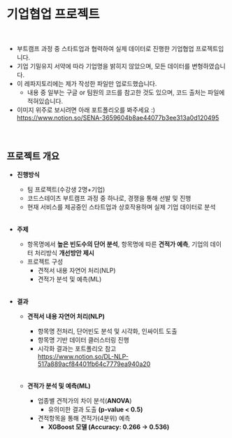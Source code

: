 # 기업협업 프로젝트
<br>

- 부트캠프 과정 중 스타트업과 협력하여 실제 데이터로 진행한 기업협업 프로젝트입니다.
- 기업 기밀유지 서약에 따라 기업명을 밝히지 않았으며, 모든 데이터를 변형하였습니다.
- 이 레파지토리에는 제가 작성한 파일만 업로드했습니다.
  - 내용 중 일부는 구글 or 팀원의 코드를 참고한 것도 있으며, 코드 출처는 파일에 적혀있습니다.
- 이미지 위주로 보시려면 아래 포트폴리오를 봐주세요 :) <br>
https://www.notion.so/SENA-3659604b8ae44077b3ee313a0d120495
<br><br><br>
  
  
## 프로젝트 개요

- **진행방식**
  - 팀 프로젝트(수강생 2명+기업)  
  - 코드스테이츠 부트캠프 과정 중 하나로, 경쟁을 통해 선발 및 진행
  - 현재 서비스를 제공중인 스타트업과 상호작용하며 실제 기업 데이터로 분석
  <br> 
  
- **주제**
  - 항목명에서 **높은 빈도수의 단어 분석**, 항목명에 따른 **견적가 예측**, 기업의 데이터 처리방식 **개선방안 제시**
  - 프로젝트 구성
    - 견적서 내용 자연어 처리(NLP)
    - 견적가 분석 및 예측(ML)
  <br>
  
- **결과**
  - **견적서 내용 자연어 처리(NLP)** 
      - 항목명 전처리, 단어빈도 분석 및 시각화, 인싸이트 도출
      - 항목명 기반 데이터 클러스터링 진행
      - 시각화 결과는 포트폴리오 참고 <br>
      https://www.notion.so/DL-NLP-517a889acf84401fb64c7779ea940a20
      <br>
      
  - **견적가 분석 및 예측(ML)**
      - 업종별 견적가의 차이 분석(**ANOVA**)
          - 유의미한 결과 도출 **(p-value < 0.5)**
      - 견적항목을 통해 견적가(4분위) 예측
          - **XGBoost 모델 (Accuracy: 0.266 → 0.536)**
  <br> <br>
    

